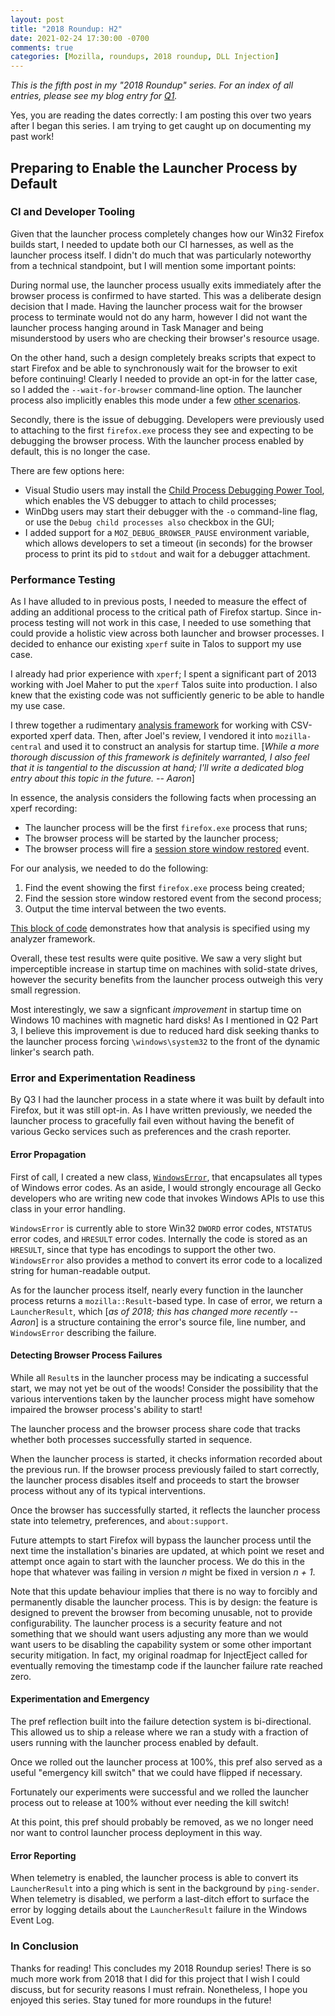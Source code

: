 ```yaml
---
layout: post
title: "2018 Roundup: H2"
date: 2021-02-24 17:30:00 -0700
comments: true
categories: [Mozilla, roundups, 2018 roundup, DLL Injection]
---
```

*This is the fifth post in my "2018 Roundup" series. For an index of all entries, please see my 
blog entry for [Q1](https://dblohm7.ca/blog/2019/01/18/2018-roundup-q1/).*

Yes, you are reading the dates correctly: I am posting this over two years after I began this series. 
I am trying to get caught up on documenting my past work!

Preparing to Enable the Launcher Process by Default
---------------------------------------------------

### CI and Developer Tooling

Given that the launcher process completely changes how our Win32 Firefox builds 
start, I needed to update both our CI harnesses, as well as the launcher process 
itself. I didn't do much that was particularly noteworthy from a technical 
standpoint, but I will mention some important points:

During normal use, the launcher process usually exits immediately after the 
browser process is confirmed to have started. This was a deliberate design 
decision that I made. Having the launcher process wait for the browser process 
to terminate would not do any harm, however I did not want the launcher process 
hanging around in Task Manager and being misunderstood by users who are checking 
their browser's resource usage.

On the other hand, such a design completely breaks scripts that expect to start 
Firefox and be able to synchronously wait for the browser to exit before 
continuing! Clearly I needed to provide an opt-in for the latter case, so I added 
the `--wait-for-browser` command-line option. The launcher process also implicitly 
enables this mode under a few [other scenarios](https://searchfox.org/mozilla-central/rev/31a3457890b5698af1277413ee9d9bd6c5955183/browser/app/winlauncher/LauncherProcessWin.cpp#92).

Secondly, there is the issue of debugging. Developers were previously used to 
attaching to the first `firefox.exe` process they see and expecting to be debugging 
the browser process. With the launcher process enabled by default, this is no 
longer the case.

There are few options here:

* Visual Studio users may install the [Child Process Debugging Power Tool](https://devblogs.microsoft.com/devops/introducing-the-child-process-debugging-power-tool/), 
  which enables the VS debugger to attach to child processes;
* WinDbg users may start their debugger with the `-o` command-line flag, 
  or use the `Debug child processes also` checkbox in the GUI;
* I added support for a `MOZ_DEBUG_BROWSER_PAUSE` environment variable, which 
  allows developers to set a timeout (in seconds) for the browser process to 
  print its pid to `stdout` and wait for a debugger attachment.

### Performance Testing

As I have alluded to in previous posts, I needed to measure the effect of adding 
an additional process to the critical path of Firefox startup. Since in-process 
testing will not work in this case, I needed to use something that could provide 
a holistic view across both launcher and browser processes. I decided to enhance 
our existing `xperf` suite in Talos to support my use case.

I already had prior experience with `xperf`; I spent a significant part of 2013 
working with Joel Maher to put the `xperf` Talos suite into production. I also 
knew that the existing code was not sufficiently generic to be able to handle my 
use case.

I threw together a rudimentary [analysis framework](https://github.com/dblohm7/xperf) 
for working with CSV-exported xperf data. Then, after Joel's review, I vendored 
it into `mozilla-central` and used it to construct an analysis for startup time. 
[*While a more thorough discussion of this framework is definitely warranted, I 
also feel that it is tangential to the discussion at hand; I'll write a dedicated 
blog entry about this topic in the future. -- Aaron*]

In essence, the analysis considers the following facts when processing an xperf recording:

* The launcher process will be the first `firefox.exe` process that runs;
* The browser process will be started by the launcher process;
* The browser process will fire a [session store window restored](https://searchfox.org/mozilla-central/source/toolkit/components/startup/mozprofilerprobe.mof) event.

For our analysis, we needed to do the following:

1. Find the event showing the first `firefox.exe` process being created;
2. Find the session store window restored event from the second process;
3. Output the time interval between the two events.

[This block of code](https://searchfox.org/mozilla-central/rev/31a3457890b5698af1277413ee9d9bd6c5955183/testing/talos/talos/xtalos/parse_xperf.py#36) 
demonstrates how that analysis is specified using my analyzer framework.

Overall, these test results were quite positive. We saw a very slight but 
imperceptible increase in startup time on machines with solid-state drives, 
however the security benefits from the launcher process outweigh this very small 
regression.

Most interestingly, we saw a signficant *improvement* in startup time on Windows
10 machines with magnetic hard disks! As I mentioned in Q2 Part 3, I believe 
this improvement is due to reduced hard disk seeking thanks to the launcher 
process forcing `\windows\system32` to the front of the dynamic linker's search 
path.

### Error and Experimentation Readiness

By Q3 I had the launcher process in a state where it was built by default into 
Firefox, but it was still opt-in. As I have written previously, we needed the 
launcher process to gracefully fail even without having the benefit of various 
Gecko services such as preferences and the crash reporter.

#### Error Propagation

First of call, I created a new class, [`WindowsError`](https://searchfox.org/mozilla-central/rev/31a3457890b5698af1277413ee9d9bd6c5955183/widget/windows/WinHeaderOnlyUtils.h#73), 
that encapsulates all types of Windows error codes. As an aside, I would strongly 
encourage all Gecko developers who are writing new code that invokes Windows APIs 
to use this class in your error handling.

`WindowsError` is currently able to store Win32 `DWORD` error codes, `NTSTATUS` 
error codes, and `HRESULT` error codes. Internally the code is stored as an 
`HRESULT`, since that type has encodings to support the other two. `WindowsError` 
also provides a method to convert its error code to a localized string for 
human-readable output.

As for the launcher process itself, nearly every function in the launcher 
process returns a `mozilla::Result`-based type. In case of error, we return a
`LauncherResult`, which [*as of 2018; this has changed more recently -- Aaron*] 
is a structure containing the error's source file, line number, and `WindowsError` 
describing the failure.

#### Detecting Browser Process Failures

While all `Result`s in the launcher process may be indicating a successful 
start, we may not yet be out of the woods! Consider the possibility that the 
various interventions taken by the launcher process might have somehow impaired 
the browser process's ability to start!

The launcher process and the browser process share code that tracks whether 
both processes successfully started in sequence.

When the launcher process is started, it checks information recorded about the 
previous run. If the browser process previously failed to start correctly, the 
launcher process disables itself and proceeds to start the browser process 
without any of its typical interventions.

Once the browser has successfully started, it reflects the launcher process 
state into telemetry, preferences, and `about:support`.

Future attempts to start Firefox will bypass the launcher process until the 
next time the installation's binaries are updated, at which point we reset and 
attempt once again to start with the launcher process. We do this in the hope 
that whatever was failing in version *n* might be fixed in version *n + 1*.

Note that this update behaviour implies that there is no way to forcibly and 
permanently disable the launcher process. This is by design: the feature is 
designed to prevent the browser from becoming unusable, not to provide 
configurability. The launcher process is a security feature and not something 
that we should want users adjusting any more than we would want users to be 
disabling the capability system or some other important security mitigation. In 
fact, my original roadmap for InjectEject called for eventually removing the 
timestamp code if the launcher failure rate reached zero.

#### Experimentation and Emergency

The pref reflection built into the failure detection system is bi-directional. 
This allowed us to ship a release where we ran a study with a fraction of users 
running with the launcher process enabled by default.

Once we rolled out the launcher process at 100%, this pref also served as a 
useful "emergency kill switch" that we could have flipped if necessary.

Fortunately our experiments were successful and we rolled the launcher process 
out to release at 100% without ever needing the kill switch!

At this point, this pref should probably be removed, as we no longer need nor
want to control launcher process deployment in this way.

#### Error Reporting

When telemetry is enabled, the launcher process is able to convert its 
`LauncherResult` into a ping which is sent in the background by `ping-sender`. 
When telemetry is disabled, we perform a last-ditch effort to surface the error 
by logging details about the `LauncherResult` failure in the Windows Event Log.

### In Conclusion 

Thanks for reading! This concludes my 2018 Roundup series! There is so much more
work from 2018 that I did for this project that I wish I could discuss, but for 
security reasons I must refrain. Nonetheless, I hope you enjoyed this series.
Stay tuned for more roundups in the future!
